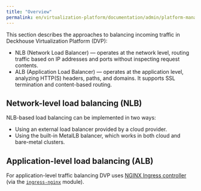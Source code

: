 ```yaml
---
title: "Overview"
permalink: en/virtualization-platform/documentation/admin/platform-management/network/ingress/
---
```


This section describes the approaches to balancing incoming traffic in Deckhouse Virtualization Platform (DVP):

- NLB (Network Load Balancer) — operates at the network level, routing traffic based on IP addresses
  and ports without inspecting request contents.
- ALB (Application Load Balancer) — operates at the application level, analyzing HTTP(S) headers, paths, and domains.
  It supports SSL termination and content-based routing.

## Network-level load balancing (NLB)

NLB-based load balancing can be implemented in two ways:

- Using an external load balancer provided by a cloud provider.
- Using the built-in MetalLB balancer, which works in both cloud and bare-metal clusters.

## Application-level load balancing (ALB)

For application-level traffic balancing DVP uses [NGINX Ingress controller](https://github.com/kubernetes/ingress-nginx) (via the [`ingress-nginx`](/modules/ingress-nginx/) module).
